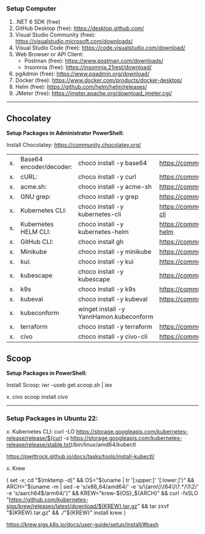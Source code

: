 ### Setup Computer

1. .NET 6 SDK (free)
2. GitHub Desktop (free):           https://desktop.github.com/
3. Visual Studio Community (free):  https://visualstudio.microsoft.com/downloads/
4. Visual Studio Code (free):       https://code.visualstudio.com/download/
5. Web Browser or API Client:
    - Postman  (free):              https://www.postman.com/downloads/
    - Insomnia (free):              https://insomnia.21rest/download/
6. pgAdmin (free):                  https://www.pgadmin.org/download/
7. Docker (free):                   https://www.docker.com/products/docker-desktop/
8. Helm (free):                     https://github.com/helm/helm/releases/
9. JMeter (free):                   https://jmeter.apache.org/download_jmeter.cgi/



---

## **Chocolatey**

**Setup Packages in Administrator PowerShell:**

Install Chocolatey: https://community.chocolatey.org/

|||||
|--|--|--|--|
|x. |Base64 encoder/decoder:  |choco install -y base64            |https://community.chocolatey.org/packages/base64|
|x. |cURL:                    |choco install -y curl              |https://community.chocolatey.org/packages/curl|
|x. |acme.sh:                 |choco install -y acme-sh           |https://community.chocolatey.org/packages/acme-sh|
|x. |GNU grep:                |choco install -y grep              |https://community.chocolatey.org/packages/grep|
|x. |Kubernetes CLI:          |choco install -y kubernetes-cli    |https://community.chocolatey.org/packages/kubernetes-cli|
|x. |Kubernetes HELM CLI:     |choco install -y kubernetes-helm   |https://community.chocolatey.org/packages/kubernetes-helm|
|x. |GitHub CLI:              |choco install gh                   |https://community.chocolatey.org/packages/gh|
|x. |Minikube                 |choco install -y minikube          |https://community.chocolatey.org/packages/Minikube|
|x. |kui:                     |choco install -y kui               |https://community.chocolatey.org/packages/kui|
|x. |kubescape                |choco install -y kubescape         |https://community.chocolatey.org/packages/kubescape|
|x. |k9s                      |choco install -y k9s               |https://community.chocolatey.org/packages/k9s|
|x. |kubeval                  |choco install -y kubeval           |https://community.chocolatey.org/packages/kubeval|
|x. |kubeconform              |winget install -y YannHamon.kubeconform||
|x. |terraform                |choco install -y terraform         |https://community.chocolatey.org/packages/terraform|
|x. |civo                     |choco install -y civo-cli          |https://community.chocolatey.org/packages/civo-cli|


## **Scoop**

**Setup Packages in PowerShell:**

Install Scoop: iwr -useb get.scoop.sh | iex

x. civo                     scoop install civo

---

### **Setup Packages in Ubuntu 22:**

x. Kubernetes CLI:
curl -LO https://storage.googleapis.com/kubernetes-release/release/$(curl -s https://storage.googleapis.com/kubernetes-release/release/stable.txt)/bin/linux/amd64/kubectl

https://pwittrock.github.io/docs/tasks/tools/install-kubectl/

x. Krew

(
  set -x; cd "$(mktemp -d)" &&
  OS="$(uname | tr '[:upper:]' '[:lower:]')" &&
  ARCH="$(uname -m | sed -e 's/x86_64/amd64/' -e 's/\(arm\)\(64\)\?.*/\1\2/' -e 's/aarch64$/arm64/')" &&
  KREW="krew-${OS}_${ARCH}" &&
  curl -fsSLO "https://github.com/kubernetes-sigs/krew/releases/latest/download/${KREW}.tar.gz" &&
  tar zxvf "${KREW}.tar.gz" &&
  ./"${KREW}" install krew
)

https://krew.sigs.k8s.io/docs/user-guide/setup/install/#bash
